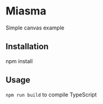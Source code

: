 # Miasma
Simple canvas example
## Installation
npm install
## Usage
`npm run build` to compile TypeScript